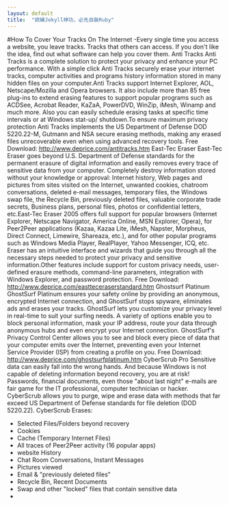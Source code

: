 ```yaml
---
layout: default
title:  "欲練Jekyll神功，必先自裝Ruby"
---
```

#How To Cover Your Tracks On The Internet
-Every single time you access a website, you leave tracks. Tracks that others can access. If you don't like the idea, find out what software can help you cover them.
Anti Tracks
Anti Tracks is a complete solution to protect your privacy and enhance your PC performance. With a simple click Anti Tracks securely erase your internet tracks, computer activities and programs history information stored in many hidden files on your computer.Anti Tracks support Internet Explorer, AOL, Netscape/Mozilla and Opera browsers. It also include more than 85 free plug-ins to extend erasing features to support popular programs such as ACDSee, Acrobat Reader, KaZaA, PowerDVD, WinZip, iMesh, Winamp and much more. Also you can easily schedule erasing tasks at specific time intervals or at Windows stat-up/ shutdown.To ensure maximum privacy protection Anti Tracks implements the US Department of Defense DOD 5220.22-M, Gutmann and NSA secure erasing methods, making any erased files unrecoverable even when using advanced recovery tools.
Free Download: http://www.deprice.com/antitracks.htm
East-Tec Eraser
East-Tec Eraser goes beyond U.S. Department of Defense standards for the permanent erasure of digital information and easily removes every trace of sensitive data from your computer.
Completely destroy information stored without your knowledge or approval: Internet history, Web pages and pictures from sites visited on the Internet, unwanted cookies, chatroom conversations, deleted e-mail messages, temporary files, the Windows swap file, the Recycle Bin, previously deleted files, valuable corporate trade secrets, Business plans, personal files, photos or confidential letters, etc.East-Tec Eraser 2005 offers full support for popular browsers (Internet Explorer, Netscape Navigator, America Online, MSN Explorer, Opera), for Peer2Peer applications (Kazaa, Kazaa Lite, iMesh, Napster, Morpheus, Direct Connect, Limewire, Shareaza, etc.), and for other popular programs such as Windows Media Player, RealPlayer, Yahoo Messenger, ICQ, etc. Eraser has an intuitive interface and wizards that guide you through all the necessary steps needed to protect your privacy and sensitive information.Other features include support for custom privacy needs, user-defined erasure methods, command-line parameters, integration with Windows Explorer, and password protection.
Free Download: http://www.deprice.com/eastteceraserstandard.htm
Ghostsurf Platinum
GhostSurf Platinum ensures your safety online by providing an anonymous, encrypted Internet connection, and GhostSurf stops spyware, eliminates ads and erases your tracks. GhostSurf lets you customize your privacy level in real-time to suit your surfing needs. A variety of options enable you to block personal information, mask your IP address, route your data through anonymous hubs and even encrypt your Internet connection. GhostSurf's Privacy Control Center allows you to see and block every piece of data that your computer emits over the Internet, preventing even your Internet Service Provider (ISP) from creating a profile on you.
Free Download: http://www.deprice.com/ghostsurfplatinum.htm
CyberScrub Pro
Sensitive data can easily fall into the wrong hands. And because Windows is not capable of deleting information beyond recovery, you are at risk!
Passwords, financial documents, even those "about last night" e-mails are fair game for the IT professional, computer technician or hacker.
CyberScrub allows you to purge, wipe and erase data with methods that far exceed US Department of Defense standards for file deletion (DOD 5220.22).
CyberScrub Erases:
* Selected Files/Folders beyond recovery
* Cookies
* Cache (Temporary Internet Files)
* All traces of Peer2Peer activity (16 popular apps)
* website History
* Chat Room Conversations, Instant Messages
* Pictures viewed
* Email & "previously deleted files"
* Recycle Bin, Recent Documents
* Swap and other "locked" files that contain sensitive data
*